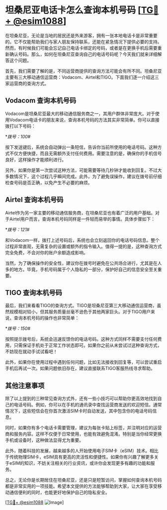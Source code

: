 # 坦桑尼亚电话卡怎么查询本机号码 [[TG💪+ @esim1088](https://t.me/s/esim1088)]

在坦桑尼亚，无论是当地的居民还是外来游客，拥有一张本地电话卡是非常重要的。它不仅能帮助我们与家人朋友保持联系，还能在紧急情况下提供必要的支持。然而，有时候我们可能会忘记自己电话卡绑定的号码，或者是在更换手机后需要重新确认号码。那么，如何在坦桑尼亚查询自己的电话号码呢？今天我们就来详细解答这个问题。

首先，我们需要了解的是，不同运营商提供的查询方法可能会有所不同。坦桑尼亚主要有三大移动通信运营商：Vodacom、Airtel和TIGO。下面我们逐一介绍这三家运营商的查询方式。

## Vodacom 查询本机号码

Vodacom是坦桑尼亚最大的移动通信服务商之一，其用户群体非常庞大。对于使用Vodacom电话卡的朋友来说，查询本机号码的方法其实非常简单。你可以直接拨打以下号码：

**拨号：*100#**

按下发送键后，系统会自动弹出一条短信，告诉你当前所使用的电话号码。这种方式不仅方便快捷，而且无需额外支付任何费用。需要注意的是，确保你的手机信号良好，这样操作才能顺利进行。

另外，如果你是第一次尝试这种方法，可能需要等待几秒钟才能收到回复。不过大多数情况下，这个过程几乎瞬间完成。此外，为了避免误操作，建议在拨号前仔细检查号码是否正确，以免产生不必要的麻烦。

## Airtel 查询本机号码

Airtel作为另一家主要的移动通信服务商，在坦桑尼亚也有着广泛的用户基础。对于Airtel用户而言，查询本机号码同样是一件轻而易举的事情。具体步骤如下：

**拨号：*121#**

和Vodacom一样，拨打上述号码后，系统也会立刻返回你的电话号码信息。整个过程非常直观，无需复杂的设置或额外的指令输入。值得一提的是，这种查询方式完全免费，不会对你的账户余额造成影响。

当然，为了确保操作的安全性，建议你在拨号时避免在公共场合进行，尤其是在人多的地方。毕竟，手机号码属于个人隐私的一部分，保护好自己的信息安全至关重要。

## TIGO 查询本机号码

最后，我们来看看TIGO的查询方式。TIGO是坦桑尼亚第三大移动通信运营商，虽然规模相对较小，但其服务质量丝毫不逊色于其他两家巨头。对于TIGO用户来说，查询本机号码的操作也非常简单：

**拨号：*150#**

按照提示拨号后，系统会迅速反馈你的电话号码。这种方式同样不需要支付任何费用，只需保证手机处于正常工作状态即可。如果你之前从未尝试过这种查询方式，不妨现在就动手试试看吧！

此外，如果你在使用过程中遇到任何问题，比如无法接收到回复等，可以尝试重启手机后再试一次。如果问题依旧存在，建议直接联系TIGO客服热线寻求帮助。

## 其他注意事项

除了以上提到的三种常见查询方式外，还有一些小技巧可以帮助你更高效地找到自己的电话号码。例如，你可以在手机的通讯录中查找运营商发送的欢迎短信。通常情况下，这些短信会在你首次激活SIM卡时自动发送，其中包含你的电话号码信息。

同时，如果你有多个电话卡需要管理，建议为每张卡贴上标签，并注明对应的运营商和服务内容。这样不仅便于日常使用，也能有效避免混淆。特别是当你经常更换手机或设备时，这种做法显得尤为重要。

此外，随着科技的发展，越来越多的人开始使用电子SIM卡（eSIM）技术。相比于传统物理SIM卡，eSIM具有更高的灵活性和便捷性。如果你有兴趣了解更多关于eSIM的知识，不妨关注相关的行业资讯，或许你会发现更多有趣的功能和服务。

总之，无论你是长期居住在坦桑尼亚，还是只是短暂访问，掌握如何查询本机号码都是非常实用的一项技能。希望本文提供的方法能够帮助到大家，让大家在享受移动通信便利的同时，也能更好地保护自己的隐私安全。

[[TG💪+ @esim1088](https://t.me/s/esim1088) ![Image](https://i.postimg.cc/4NQfJmqS/Snipaste-2025-05-13-00-14-12.png)]